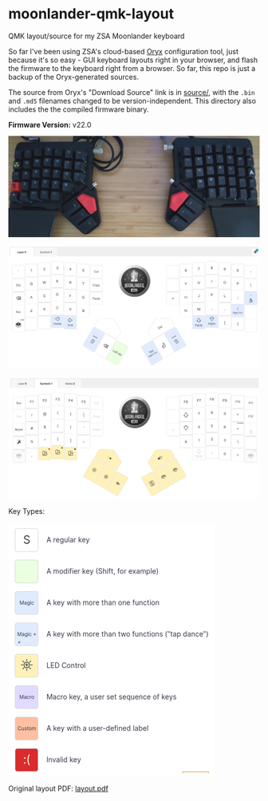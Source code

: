 # moonlander-qmk-layout

QMK layout/source for my ZSA Moonlander keyboard

So far I've been using ZSA's cloud-based [Oryx](https://www.zsa.io/oryx/) configuration tool, just because it's so easy - GUI keyboard layouts right in your browser, and flash the firmware to the keyboard right from a browser. So far, this repo is just a backup of the Oryx-generated sources.

The source from Oryx's "Download Source" link is in [source/](source/), with the `.bin` and `.md5` filenames changed to be version-independent. This directory also includes the the compiled firmware binary.

**Firmware Version:** v22.0

![photograph of the keyboard](hardware.jpg)

![image of layer 0 of keyboard layout](layer0.png)

![image of layer 1 of keyboard layout](layer1.png)

Key Types:

![image of key types](keytypes.png)

Original layout PDF: [layout.pdf](layout.pdf)
